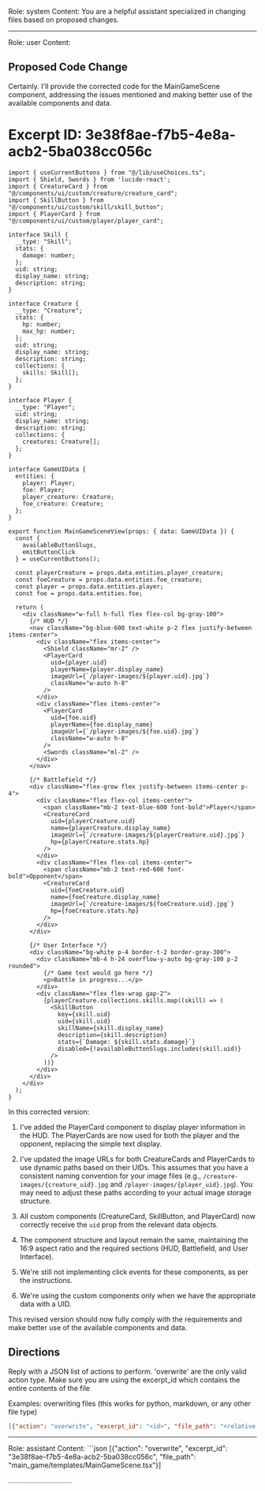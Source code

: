 Role: system
Content: You are a helpful assistant specialized in changing files based on proposed changes.
__________________
Role: user
Content: 
## Proposed Code Change
Certainly. I'll provide the corrected code for the MainGameScene component, addressing the issues mentioned and making better use of the available components and data.

# Excerpt ID: 3e38f8ae-f7b5-4e8a-acb2-5ba038cc056c
```tsx main_game/templates/MainGameScene.tsx
import { useCurrentButtons } from "@/lib/useChoices.ts";
import { Shield, Swords } from 'lucide-react';
import { CreatureCard } from "@/components/ui/custom/creature/creature_card";
import { SkillButton } from "@/components/ui/custom/skill/skill_button";
import { PlayerCard } from "@/components/ui/custom/player/player_card";

interface Skill {
  __type: "Skill";
  stats: {
    damage: number;
  };
  uid: string;
  display_name: string;
  description: string;
}

interface Creature {
  __type: "Creature";
  stats: {
    hp: number;
    max_hp: number;
  };
  uid: string;
  display_name: string;
  description: string;
  collections: {
    skills: Skill[];
  };
}

interface Player {
  __type: "Player";
  uid: string;
  display_name: string;
  description: string;
  collections: {
    creatures: Creature[];
  };
}

interface GameUIData {
  entities: {
    player: Player;
    foe: Player;
    player_creature: Creature;
    foe_creature: Creature;
  };
}

export function MainGameSceneView(props: { data: GameUIData }) {
  const {
    availableButtonSlugs,
    emitButtonClick
  } = useCurrentButtons();

  const playerCreature = props.data.entities.player_creature;
  const foeCreature = props.data.entities.foe_creature;
  const player = props.data.entities.player;
  const foe = props.data.entities.foe;

  return (
    <div className="w-full h-full flex flex-col bg-gray-100">
      {/* HUD */}
      <nav className="bg-blue-600 text-white p-2 flex justify-between items-center">
        <div className="flex items-center">
          <Shield className="mr-2" />
          <PlayerCard
            uid={player.uid}
            playerName={player.display_name}
            imageUrl={`/player-images/${player.uid}.jpg`}
            className="w-auto h-8"
          />
        </div>
        <div className="flex items-center">
          <PlayerCard
            uid={foe.uid}
            playerName={foe.display_name}
            imageUrl={`/player-images/${foe.uid}.jpg`}
            className="w-auto h-8"
          />
          <Swords className="ml-2" />
        </div>
      </nav>

      {/* Battlefield */}
      <div className="flex-grow flex justify-between items-center p-4">
        <div className="flex flex-col items-center">
          <span className="mb-2 text-blue-600 font-bold">Player</span>
          <CreatureCard
            uid={playerCreature.uid}
            name={playerCreature.display_name}
            imageUrl={`/creature-images/${playerCreature.uid}.jpg`}
            hp={playerCreature.stats.hp}
          />
        </div>
        <div className="flex flex-col items-center">
          <span className="mb-2 text-red-600 font-bold">Opponent</span>
          <CreatureCard
            uid={foeCreature.uid}
            name={foeCreature.display_name}
            imageUrl={`/creature-images/${foeCreature.uid}.jpg`}
            hp={foeCreature.stats.hp}
          />
        </div>
      </div>

      {/* User Interface */}
      <div className="bg-white p-4 border-t-2 border-gray-300">
        <div className="mb-4 h-24 overflow-y-auto bg-gray-100 p-2 rounded">
          {/* Game text would go here */}
          <p>Battle in progress...</p>
        </div>
        <div className="flex flex-wrap gap-2">
          {playerCreature.collections.skills.map((skill) => (
            <SkillButton
              key={skill.uid}
              uid={skill.uid}
              skillName={skill.display_name}
              description={skill.description}
              stats={`Damage: ${skill.stats.damage}`}
              disabled={!availableButtonSlugs.includes(skill.uid)}
            />
          ))}
        </div>
      </div>
    </div>
  );
}
```

In this corrected version:

1. I've added the PlayerCard component to display player information in the HUD. The PlayerCards are now used for both the player and the opponent, replacing the simple text display.

2. I've updated the image URLs for both CreatureCards and PlayerCards to use dynamic paths based on their UIDs. This assumes that you have a consistent naming convention for your image files (e.g., `/creature-images/{creature_uid}.jpg` and `/player-images/{player_uid}.jpg`). You may need to adjust these paths according to your actual image storage structure.

3. All custom components (CreatureCard, SkillButton, and PlayerCard) now correctly receive the `uid` prop from the relevant data objects.

4. The component structure and layout remain the same, maintaining the 16:9 aspect ratio and the required sections (HUD, Battlefield, and User Interface).

5. We're still not implementing click events for these components, as per the instructions.

6. We're using the custom components only when we have the appropriate data with a UID.

This revised version should now fully comply with the requirements and make better use of the available components and data.

## Directions
Reply with a JSON list of actions to perform. 'overwrite' are the only valid action type. 
Make sure you are using the excerpt_id which contains the entire contents of the file

Examples:
overwriting files (this works for python, markdown, or any other file type)
```json output_example1
[{"action": "overwrite", "excerpt_id": "<id>", "file_path": "<relative file path>"}]
```

__________________
Role: assistant
Content: ```json
[{"action": "overwrite", "excerpt_id": "3e38f8ae-f7b5-4e8a-acb2-5ba038cc056c", "file_path": "main_game/templates/MainGameScene.tsx"}]
```
__________________

